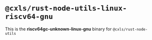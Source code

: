 # `@cxls/rust-node-utils-linux-riscv64-gnu`

This is the **riscv64gc-unknown-linux-gnu** binary for `@cxls/rust-node-utils`
